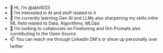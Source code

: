 - 👋 Hi, I’m @akhil033
- 👀 I’m interested in AI and stuff related to it
- 🌱 I’m currently learning Gen AI and LLMs also sharpening my skills inthe ML field related to Data, Algorithms, MLOps
- 💞️ I’m looking to collaborate on Finetuning and Grn Prompts also corntibuting to the Open Source 
- 📫 You can reach me through Linkedin DM's or show up personally over twitter

<!---
akhil033/akhil033 is a ✨ special ✨ repository because its `README.md` (this file) appears on your GitHub profile.
You can click the Preview link to take a look at your changes.
--->
